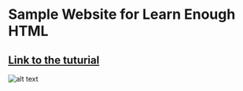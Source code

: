 # Sample Website for Learn Enough HTML
## [Link to the tuturial](https://www.learnenough.com/course/learn_enough_html/html)

![alt text](http://www.coffeeforums.com/forum/attachments/caffeine-health/4969d1443566503-15-health-benefits-coffee-drink-coffee-do-stupid-things-faster-more-energy.jpg)